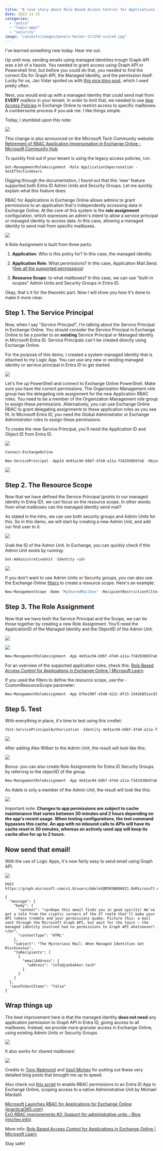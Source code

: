 ```yaml
---
title: "A love story about Role Based Access Control for Applications in Exchange Online, Managed Identities, Entra ID Admin Units, and Graph API"
date: 2023-11-15
categories: 
  - "entra"
  - "logic-apps"
  - "security"
image: "/assests/images/pexels-heiner-217250-scaled.jpg"
---
```


I've learned something new today. Hear me out.

Up until now, sending emails using managed identities trough Graph API was a bit of a hassle. You needed to grant access using Graph API or Powershell first, but before you could do that, you needed to find the correct IDs for Graph API, the Managed Identity, and the permission itself. Lucky for us, Jan Vidar spoiled us with [this nice blog post](https://gotoguy.blog/2022/03/15/add-graph-application-permissions-to-managed-identity-using-graph-explorer/), which I used pretty often.

Next, you would end up with a managed identity that could send mail from **EVERY** mailbox in your tenant. In order to limit that, we needed to use [App Access Policies](https://learn.microsoft.com/en-us/powershell/module/exchange/new-applicationaccesspolicy?view=exchange-ps&preserve-view=true) in Exchange Online to restrict access to specific mailboxes. A cumbersome process if you ask me. I like things simple.

Today, I stumbled upon this note:

![](/assets/images/image-1024x86.png)

This change is also announced on the Microsoft Tech Community website: [Retirement of RBAC Application Impersonation in Exchange Online - Microsoft Community Hub](https://techcommunity.microsoft.com/t5/exchange-team-blog/retirement-of-rbac-application-impersonation-in-exchange-online/ba-p/4062671)

To quickly find out if your tenant is using the legacy access policies, run:

```
Get-ManagementRoleAssignment -Role ApplicationImpersonation -GetEffectiveUsers
```

Digging through the documentation, I found out that this 'new' feature supported both Entra ID Admin Units and Security Groups. Let me quickly explain what this feature does:

RBAC for Applications in Exchange Online allows admins to grant permissions to an application that's independently accessing data in Exchange Online. At the core of this system is the **_role assignment_** configuration, which expresses an admin's intent to allow a service principal or managed identity to access data. In this case, allowing a managed identity to send mail from specific mailboxes.

![](/assets/images/image-1.png)

A Role Assignment is built from three parts:

1. **Application**: Who is this policy for? In this case, the managed identity.

3. **Application Role**: What permissions? In this case, Application Mail.Send. ([See all the supported permissions](https://learn.microsoft.com/en-us/exchange/permissions-exo/application-rbac#supported-application-roles))

5. **Resource Scope**: to what mailboxes? In this case, we can use "built-in scopes" Admin Units and Security Groups in Entra ID.

Okay, that's it for the theoretic part. Now I will show you how it's done to make it more clear.

## Step 1. The Service Principal

Now, when I say "_Service Principal_", I'm talking about the Service Principal in Exchange Online. You should consider the Service Principal in Exchange Online to be a pointer to an **existing** Service Principal or Managed Identity in Microsoft Entra ID. Service Principals can't be created directly using Exchange Online.

For the purpose of this demo, I created a system-managed identity that is attached to my Logic App. You can use any new or existing managed identity or service principal in Entra ID to get started.

![](/assets/images/msedge_TCPIyP5P55.png)

Let's fire up PowerShell and connect to Exchange Online PowerShell. Make sure you have the correct permissions. The Organization Management role group has the delegating role assignment for the new Application RBAC roles. You need to be a member of the Organization Management role group to assign these permissions. Alternatively, you can use Exchange Online RBAC to grant delegating assignments to these application roles as you see fit. In Microsoft Entra ID, you need the Global Administrator or Exchange Administrator roles to assign these permissions.

To create the new Service Principal, you'll need the Application ID and Object ID from Entra ID.

![](/assets/images/msedge_sXKsENzb2l.png)

```powershell
Connect-ExchangeOnline

New-ServicePrincipal -AppId 4e91ac94-b9bf-47e0-a11a-f342938b97a6 -ObjectId faca44fa-870f-4a2b-a120-e38e2f71d9f3 -DisplayName "Mail.Send.Demo"
```

![](/assets/images/powershell_HdTKW41e3x-1.png)

## Step 2. The Resource Scope

Now that we have defined the Service Principal (points to our managed identity in Entra ID), we can focus on the resource scope. In other words: from what mailboxes can the managed identity send mail?

As stated in the intro, we can use both security groups and Admin Units for this. So in this demo, we will start by creating a new Admin Unit, and add our first user to it.

![](/assets/images/msedge_S12C5n58kj.png)

Grab the ID of the Admin Unit. In Exchange, you can quickly check if this Admin Unit exists by running:

```powershell
Get-AdministrativeUnit -Identity <id>
```

![](/assets/images/image-2.png)

If you don't want to use Admin Units or Security groups, you can also use the Exchange Online [filters](https://learn.microsoft.com/en-us/powershell/exchange/recipientfilter-properties?view=exchange-ps) to create a resource scope. Here's an example:

```powershell
New-ManagementScope -Name "MySharedMailbox" -RecipientRestrictionFilter "UserPrincipalName -eq 'sharedmailbox@mydomain.com' "
```

## Step 3. The Role Assignment

Now that we have both the Service Principal and the Scope, we can tie those together by creating a new Role Assignment. You'll need the ApplicationID of the Managed Identity and the ObjectID of the Admin Unit.

![](/assets/images/msedge_K5tEKs24TT.png)

![](/assets/images/msedge_fM96G5NH5v.png)

```powershell
New-ManagementRoleAssignment -App 4e91ac94-b9bf-47e0-a11a-f342938b97a6 -Role "Application Mail.Send" -RecipientAdministrativeUnitScope 34cc3cca-70dd-47c7-af03-87d40925aa0e
```

For an overview of the supported application roles, check this: [Role Based Access Control for Applications in Exchange Online | Microsoft Learn](https://learn.microsoft.com/en-us/exchange/permissions-exo/application-rbac#supported-application-roles)

If you used the filters to define the resource scope, use the -CustomResourceScope parameter:

```powershell
New-ManagementRoleAssignment -App 876e190f-e540-422c-8f15-3342b851acd3 -Role "Application Mail.Send" -CustomResourceScope "MySharedMailbox" 
```

## Step 5. Test

With everything in place, it's time to test using this cmdlet:

```powershell
Test-ServicePrincipalAuthorization -Identity 4e91ac94-b9bf-47e0-a11a-f342938b97a6 -Resource AdeleV
```

![](/assets/images/msedge_EkHpSZc4Mw.png)

After adding Alex Wilber to the Admin Unit, the result will look like this:

![](/assets/images/msedge_XJigjlba9o.png)

Bonus: you can also create Role Assignments for Entra ID Security Groups by referring to the objectID of the group.

```powershell
New-ManagementRoleAssignment -App 4e91ac94-b9bf-47e0-a11a-f342938b97a6 -Role "Application Mail.Send" -RecipientGroupScope b284b992-6bd2-4be6-b290-93382c371462
```

As Adele is only a member of the Admin Unit, the result will look like this:

![](/assets/images/image-3.png)

Important note: **Changes to app permissions are subject to cache maintenance that varies between 30 minutes and 2 hours depending on the app's recent usage. When testing configurations, the test command bypasses this cache. An app with no inbound calls to APIs will have its cache reset in 30 minutes, whereas an actively used app will keep its cache alive for up to 2 hours.**

## Now send that email!

With the use of Logic Apps, it's now fairly easy to send email using Graph API.

![](/assets/images/image-4.png)

```
POST https://graph.microsoft.com/v1.0/users/AdeleV@M365B806821.OnMicrosoft.com/sendMail

{
  "message": {
    "body": {
      "content": "<p>Hope this email finds you in good spirits! We've got a tale from the cryptic corners of the IT realm that'll make your API tokens tremble and your permissions quake. Picture this: a mail sent through the Microsoft Graph API, but wait for the twist – the managed identity involved had no permissions to Graph API whatsoever!.</p>",
      "contentType": "HTML"
    },
    "subject": "The Mysterious Mail: When Managed Identities Get Mischievous",
    "toRecipients": [
      {
        "emailAddress": {
          "address": "info@janbakker.tech"
        }
      }
    ]
  },
  "saveToSentItems": "false"
}
```

## Wrap things up

The best improvement here is that the managed identity **does not need** any application permission to Graph API in Entra ID, giving access to all mailboxes. Instead, we provide more granular access in Exchange Online, using existing Admin Units or Security Groups.

![](/assets/images/image-5.png)

It also works for shared mailboxes!

![](/assets/images/image-6.png)

Credits to [Tony Redmond](https://practical365.com/author/tony-redmondredmondassociates-org/) and [Vasil Michev](https://www.michev.info/author/vasil) for putting out these very detailed blog posts that brought me up to speed.

Also check out [this script](https://github.com/mardahl/PSBucket/blob/d619f7d8edaca0c5c472eab09784e42c61b09460/Invoke-ExoRBACForEntraIDApp.ps1) to enable RBAC permissions to an Entra ID App in Exchange Online, scoping access to a native Administrative Unit by Michael Mardahl.  
  
[Microsoft Launches RBAC for Applications for Exchange Online (practical365.com)](https://practical365.com/rbac-for-applications/)  
[ExO RBAC improvements #2: Support for administrative units - Blog (michev.info)](https://www.michev.info/blog/post/4287/exo-rbac-improvements-2-support-for-administrative-units)  
  
More info: [Role Based Access Control for Applications in Exchange Online | Microsoft Learn](https://learn.microsoft.com/en-us/exchange/permissions-exo/application-rbac)

Stay safe!
